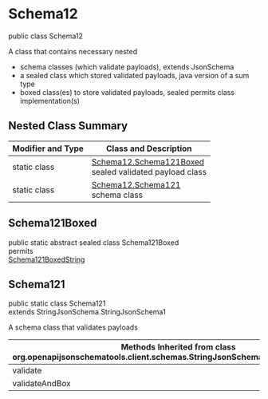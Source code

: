 # Schema12
public class Schema12

A class that contains necessary nested
- schema classes (which validate payloads), extends JsonSchema
- a sealed class which stored validated payloads, java version of a sum type
- boxed class(es) to store validated payloads, sealed permits class implementation(s)

## Nested Class Summary
| Modifier and Type | Class and Description |
| ----------------- | ---------------------- |
| static class | [Schema12.Schema121Boxed](#schema121boxed)<br> sealed validated payload class |
| static class | [Schema12.Schema121](#schema121)<br> schema class |

## Schema121Boxed
public static abstract sealed class Schema121Boxed<br>
permits<br>
[Schema121BoxedString](#schema121boxedstring)

## Schema121
public static class Schema121<br>
extends StringJsonSchema.StringJsonSchema1

A schema class that validates payloads

| Methods Inherited from class org.openapijsonschematools.client.schemas.StringJsonSchema.StringJsonSchema1 |
| ------------------------------------------------------------------ |
| validate                                                           |
| validateAndBox                                                     |
